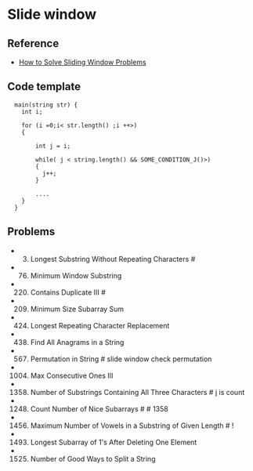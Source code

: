 # Slide window

## Reference
- [How to Solve Sliding Window Problems](https://medium.com/outco/how-to-solve-sliding-window-problems-28d67601a66)

## Code template
``` 
  main(string str) {
    int i;

    for (i =0;i< str.length() ;i ++>)
    {

        int j = i;

        while( j < string.length() && SOME_CONDITION_J()>)
        {
          j++;
        }

        ....
    }
  }
```


## Problems
- 3. Longest Substring Without Repeating Characters    # 
- 76. Minimum Window Substring
- 220. Contains Duplicate III                          #  
- 209. Minimum Size Subarray Sum
- 424. Longest Repeating Character Replacement
- 438. Find All Anagrams in a String
- 567. Permutation in String                           # slide window check permutation
- 1004. Max Consecutive Ones III                      
- 1358. Number of Substrings Containing All Three Characters         # j is count
- 1248. Count Number of Nice Subarrays                               # # 1358
- 1456. Maximum Number of Vowels in a Substring of Given Length      # !
- 1493. Longest Subarray of 1's After Deleting One Element
- 1525. Number of Good Ways to Split a String




